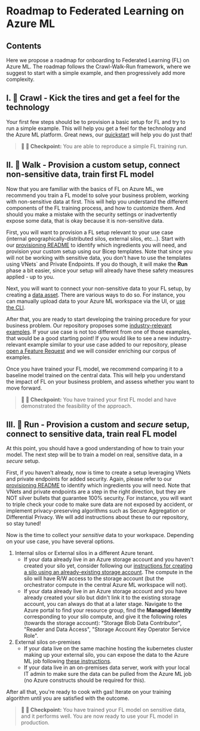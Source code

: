 # Roadmap to Federated Learning on Azure ML

## Contents
Here we propose a roadmap for onboarding to Federated Learning (FL) on Azure ML. The roadmap follows the Crawl-Walk-Run<!-- -Fly--> framework, where we suggest to start with a simple example, and then progressively add more complexity.

## I. :turtle: **Crawl** - Kick the tires and get a feel for the technology

Your first few steps should be to provision a basic setup for FL and try to run a simple example. This will help you get a feel for the technology and the Azure ML platform. Great news, our [quickstart](./quickstart.md) will help you do just that!

>**:checkered_flag: :turtle: Checkpoint:** You are able to reproduce a simple FL training run.

## II. :walking: **Walk** - Provision a custom setup, connect non-sensitive data, train first FL model

Now that you are familiar with the basics of FL on Azure ML, we recommend you train a FL model to solve your business problem, working with non-sensitive data at first. This will help you understand the different components of the FL training process, and how to customize them. And should you make a mistake with the security settings or inadvertently expose some data, that is okay because it is non-sensitive data.

First, you will want to provision a FL setup relevant to your use case (internal geographically-distributed silos, external silos, etc...). Start with our [provisioning README](./provisioning/README.md) to identify which ingredients you will need, and provision your custom setup using our Bicep templates. Note that since you will not be working with sensitive data, you don't have to use the templates using VNets` and Private Endpoints. If you do though, it will make the **Run** phase a bit easier, since your setup will already have these safety measures applied - up to you.

Next, you will want to connect your non-sensitive data to your FL setup, by creating a [data asset](https://learn.microsoft.com/en-us/azure/machine-learning/concept-azure-machine-learning-v2?tabs=cli#data). There are various ways to do so. For instance, you can manually upload data to your Azure ML workspace via the UI, or [use the CLI](https://learn.microsoft.com/en-us/azure/machine-learning/how-to-create-data-assets?tabs=cli).

After that, you are ready to start developing the training procedure for your business problem. Our repository proposes some [industry-relevant examples](./README.md#real-world-examples). If your use case is not too different from one of those examples, that would be a good starting point! If you would like to see a new industry-relevant example similar to your use case added to our repository, please [open a Feature Request](https://github.com/Azure-Samples/azure-ml-federated-learning/issues/new?assignees=&labels=&template=feature_request.md&title=) and we will consider enriching our corpus of examples.

Once you have trained your FL model, we recommend comparing it to a baseline model trained on the central data. This will help you understand the impact of FL on your business problem, and assess whether you want to move forward.

>**:checkered_flag: :walking: Checkpoint:** You have trained your first FL model and have demonstrated the feasibility of the approach.

## III. :running: **Run** - Provision a custom and _secure_ setup, connect to sensitive data, train real FL model

At this point, you should have a good understanding of how to train your model. The next step will be to train a model on real, sensitive data, in a _secure_ setup.

First, if you haven't already, now is time to create a setup leveraging VNets and private endpoints for added security. Again, please refer to our [provisioning README](./provisioning/README.md) to identify which ingredients you will need. Note that VNets and private endpoints  are a step in the right direction, but they are NOT silver bullets that guarantee 100% security. For instance, you will want to triple check your code to make sure data are not exposed by accident, or implement privacy-preserving algorithms such as Secure Aggregation or Differential Privacy. We will add instructions about these to our repository, so stay tuned!

Now is the time to collect your _sensitive_ data to your workspace. Depending on your use case, you have several options.
1. Internal silos or External silos in a different Azure tenant.
    - If your data already live in an Azure storage account and you haven't created your silo yet, consider following our [instructions for creating a silo using an already-existing storage account](./provisioning/silo_vnet_existingstorage.md). The compute in the silo will have R/W access to the storage account (but the orchestrator compute in the central Azure ML workspace will not).
    - If your data already live in an Azure storage account and you have already created your silo but didn't link it to the existing storage account, you can always do that at a later stage. Navigate to the Azure portal to find your resource group, find the **Managed Identity** corresponding to your silo compute, and give it the following roles (towards the storage account): "Storage Blob Data Contributor", "Reader and Data Access", "Storage Account Key Operator Service Role".
2. External silos on-premises
    - If your data live on the same machine hosting the kubernetes cluster making up your external silo, you can expose the data to the Azure ML job following [these instructions](./targeted-tutorials/read-local-data-in-k8s-silo.md).
    - If your data live in an on-premises data server, work with your local IT admin to make sure the data can be pulled from the Azure ML job (no Azure constructs should be required for this). 

After all that, you're ready to cook with gas! Iterate on your training algorithm until you are satisfied with the outcome.

>**:checkered_flag: :running: Checkpoint:** You have trained your FL model on sensitive data, and it performs well. You are now ready to use your FL model in production.

<!-- Here below is a stub for the Fly phase, that we'll get to later on.-->
<!--
## :airplane: **Fly** - Scale up to production, introduce MLOPS

>**:checkered_flag: :airplane: Checkpoint:** You have one or several FL models deployed in production, and you have introduced MLOPS practices such as automated model evaluation/retraining, process for auditing, etc... 
-->